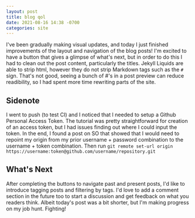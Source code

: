 ```yaml
---
layout: post
title: blog qol
date: 2021-08-16 14:38 -0700
categories: site
---
```


I've been gradually making visual updates, and today I just finished improvements of the layout and navigation of the blog posts! I'm excited to have a button that gives a glimpse of what's next, but in order to do this I had to clean out the post content, particularly the titles. Jekyll Liquids are able to strip html, however they do not strip Markdown tags such as the `#` sign. That's not good, seeing a bunch of #'s in a post preview can reduce readibility, so I had spent more time rewriting parts of the site.

## Sidenote
I went to push (to test CI) and I noticed that I needed to setup a Github Personal Access Token. The tutorial was pretty straightforward for creation of an access token, but I had issues finding out where I could input the token. In the end, I found a post on SO that showed that I would need to repoint my origin from my prior username + password combination to the username + token combination. Then run `git remote set-url origin https://username:token@github.com/username/repository.git`

## What's Next
After completing the buttons to navigate past and present posts, I'd like to introduce tagging posts and filtering by tags. I'd love to add a comment section in the future too to start a discussion and get feedback on what you readers think. Albeit today's post was a bit shorter, but I'm making progress on my job hunt. Fighting!